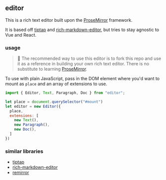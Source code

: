 ## editor

This is a rich text editor built upon the [ProseMirror](https://prosemirror.net/) framework.

It is based off [tiptap](https://tiptap.dev/) and [rich-markdown-editor](https://github.com/outline/rich-markdown-editor), 
but tries to stay agnostic to Vue and React.

### usage

> :construction: The recommended way to use this editor is to fork this repo and use it as a reference in building your own rich text editor. There is no substitute to learning [ProseMirror](https://prosemirror.net/docs/ref/).

To use with plain JavaScript, pass in the DOM element where you'd want to mount as `place` and
an array of extensions to use.

```js
import { Editor, Text, Paragraph, Doc } from "editor";

let place = document.querySelector("#mount")
let editor = new Editor({
  place,
  extensions: [
    new Text(),
    new Paragraph(),
    new Doc(), 
  ]
})
```

### similar libraries

- [tiptap](https://tiptap.dev/)
- [rich-markdown-editor](https://github.com/outline/rich-markdown-editor)
- [remirror](https://github.com/remirror/remirror)